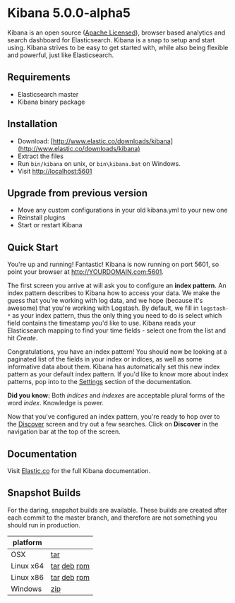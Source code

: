 # Kibana 5.0.0-alpha5

Kibana is an open source ([Apache Licensed](https://github.com/elastic/kibana/blob/master/LICENSE.md)), browser based analytics and search dashboard for Elasticsearch. Kibana is a snap to setup and start using. Kibana strives to be easy to get started with, while also being flexible and powerful, just like Elasticsearch.

## Requirements

- Elasticsearch master
- Kibana binary package

## Installation

* Download: [http://www.elastic.co/downloads/kibana](http://www.elastic.co/downloads/kibana)
* Extract the files
* Run `bin/kibana` on unix, or `bin\kibana.bat` on Windows.
* Visit [http://localhost:5601](http://localhost:5601)


## Upgrade from previous version

* Move any custom configurations in your old kibana.yml to your new one
* Reinstall plugins
* Start or restart Kibana

## Quick Start

You're up and running! Fantastic! Kibana is now running on port 5601, so point your browser at http://YOURDOMAIN.com:5601.

The first screen you arrive at will ask you to configure an **index pattern**. An index pattern describes to Kibana how to access your data. We make the guess that you're working with log data, and we hope (because it's awesome) that you're working with Logstash. By default, we fill in `logstash-*` as your index pattern, thus the only thing you need to do is select which field contains the timestamp you'd like to use. Kibana reads your Elasticsearch mapping to find your time fields - select one from the list and hit *Create*.

Congratulations, you have an index pattern! You should now be looking at a paginated list of the fields in your index or indices, as well as some informative data about them. Kibana has automatically set this new index pattern as your default index pattern. If you'd like to know more about index patterns, pop into to the [Settings](#settings) section of the documentation.

**Did you know:** Both *indices* and *indexes* are acceptable plural forms of the word *index*. Knowledge is power.

Now that you've configured an index pattern, you're ready to hop over to the [Discover](#discover) screen and try out a few searches. Click on **Discover** in the navigation bar at the top of the screen.

## Documentation

Visit [Elastic.co](http://www.elastic.co/guide/en/kibana/current/index.html) for the full Kibana documentation.

## Snapshot Builds

For the daring, snapshot builds are available. These builds are created after each commit to the master branch, and therefore are not something you should run in production.

| platform |  |
| --- | --- |
| OSX | [tar](http://download.elastic.co/kibana/kibana-snapshot/kibana-5.0.0-alpha5-SNAPSHOT-darwin-x64.tar.gz) |
| Linux x64 | [tar](http://download.elastic.co/kibana/kibana-snapshot/kibana-5.0.0-alpha5-SNAPSHOT-linux-x64.tar.gz) [deb](https://download.elastic.co/kibana/kibana-snapshot/kibana-5.0.0-alpha5-SNAPSHOT-amd64.deb) [rpm](https://download.elastic.co/kibana/kibana-snapshot/kibana-5.0.0-alpha5-SNAPSHOT-x86_64.rpm) |
| Linux x86 | [tar](http://download.elastic.co/kibana/kibana-snapshot/kibana-5.0.0-alpha5-SNAPSHOT-linux-x86.tar.gz) [deb](https://download.elastic.co/kibana/kibana-snapshot/kibana-5.0.0-alpha5-SNAPSHOT-i386.deb) [rpm](https://download.elastic.co/kibana/kibana-snapshot/kibana-5.0.0-alpha5-SNAPSHOT-i686.rpm) |
| Windows | [zip](http://download.elastic.co/kibana/kibana-snapshot/kibana-5.0.0-alpha5-SNAPSHOT-windows-x86.zip) |
